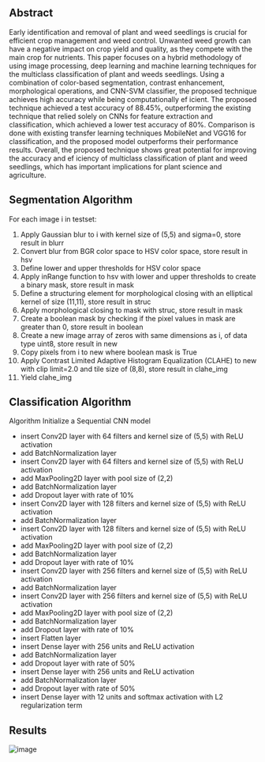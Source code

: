 ## Abstract
Early identification and removal of plant and weed seedlings is crucial for efficient crop management and weed control. Unwanted weed growth can have a negative impact on crop yield and quality, as they compete with the main crop for nutrients. This paper focuses on a hybrid methodology of using image processing, deep learning and machine learning techniques for the multiclass classification of plant and weeds seedlings. Using a combination of color-based segmentation, contrast enhancement, morphological operations, and CNN-SVM classifier, the proposed technique achieves high accuracy while being computationally ef icient. The proposed technique achieved a test accuracy of 88.45%, outperforming the existing technique that relied solely on CNNs for feature extraction and classification, which achieved a lower test accuracy of 80%. Comparison is done with existing transfer learning techniques MobileNet and VGG16 for classification, and the proposed model outperforms their performance results. Overall, the proposed technique shows great potential for improving the accuracy and ef iciency of multiclass classification of plant and weed seedlings, which has important implications for plant science and agriculture.

## Segmentation Algorithm

For each image i in testset:
1. Apply Gaussian blur to i with kernel size of (5,5) and sigma=0, store result in blurr
2. Convert blur from BGR color space to HSV color space, store result in hsv
3. Define lower and upper thresholds for HSV color space
4. Apply inRange function to hsv with lower and upper thresholds to create a binary mask, store result in mask
5. Define a structuring element for morphological closing with an elliptical kernel of size (11,11), store result in struc
6. Apply morphological closing to mask with struc, store result in mask
7. Create a boolean mask by checking if the pixel values in mask are greater than 0, store result in boolean
8. Create a new image array of zeros with same dimensions as i, of data type uint8, store result in new
9. Copy pixels from i to new where boolean mask is True
10. Apply Contrast Limited Adaptive Histogram Equalization (CLAHE) to new with clip limit=2.0 and tile size of (8,8), store result in clahe_img
11. Yield clahe_img

## Classification Algorithm

Algorithm
Initialize a Sequential CNN model
- insert Conv2D layer with 64 filters and kernel size of (5,5) with ReLU activation
- add BatchNormalization layer
- insert Conv2D layer with 64 filters and kernel size of (5,5) with ReLU activation
- add MaxPooling2D layer with pool size of (2,2)
- add BatchNormalization layer
- add Dropout layer with rate of 10%
- insert Conv2D layer with 128 filters and kernel size of (5,5) with ReLU activation
- add BatchNormalization layer
- insert Conv2D layer with 128 filters and kernel size of (5,5) with ReLU activation
- add MaxPooling2D layer with pool size of (2,2)
- add BatchNormalization layer
- add Dropout layer with rate of 10%
- insert Conv2D layer with 256 filters and kernel size of (5,5) with ReLU activation
- add BatchNormalization layer
- insert Conv2D layer with 256 filters and kernel size of (5,5) with ReLU activation
- add MaxPooling2D layer with pool size of (2,2)
- add BatchNormalization layer
- add Dropout layer with rate of 10%
- insert Flatten layer
- insert Dense layer with 256 units and ReLU activation
- add BatchNormalization layer
- add Dropout layer with rate of 50%
- insert Dense layer with 256 units and ReLU activation
- add BatchNormalization layer
- add Dropout layer with rate of 50%
- insert Dense layer with 12 units and softmax activation with L2 regularization term


## Results

![image](https://user-images.githubusercontent.com/80235375/236328538-0338f6ba-892d-48c0-a80c-45809a869a5d.png)

